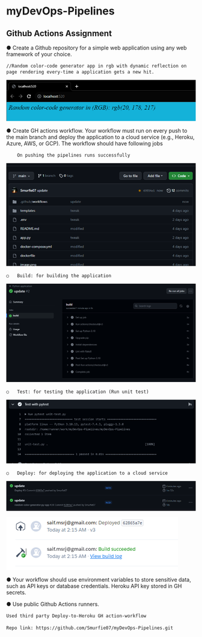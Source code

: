 # myDevOps-Pipelines
## Github Actions Assignment

●	Create a Github repository for a simple web application using any web framework of your choice.

    //Random color-code generator app in rgb with dynamic reflection on page rendering every-time a application gets a new hit.
![Alt text](image.png)

●	Create GH actions workflow. Your workflow must run on every push to the main branch and deploy the application to a cloud service (e.g., Heroku, Azure, AWS, or GCP). The workflow should have following jobs

        On pushing the pipelines runs successfully
![Alt text](image-1.png)

    ○	Build: for building the application
![Alt text](image-2.png)
        
    ○	Test: for testing the application (Run unit test)
![Alt text](image-3.png)

    ○	Deploy: for deploying the application to a cloud service
![Alt text](image-4.png)

![Alt text](image-5.png)        
    
●	Your workflow should use environment variables to store sensitive data, such as API keys or database credentials.
    Heroku API key stored in GH secrets.
    

●	Use public Github Actions runners.

    Used third party Deploy-to-Heroku GH action-workflow

    Repo link: https://github.com/Smurfie07/myDevOps-Pipelines.git
